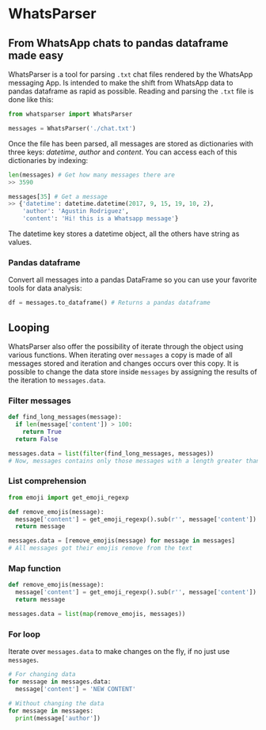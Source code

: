 # WhatsParser
## From WhatsApp chats to pandas dataframe made easy

WhatsParser is a tool for parsing `.txt` chat files rendered by the WhatsApp messaging App. Is intended to make the shift from WhatsApp data to pandas dataframe as rapid as possible. Reading and parsing the `.txt` file is done like this:

```python
from whatsparser import WhatsParser

messages = WhatsParser('./chat.txt')
```

Once the file has been parsed, all messages are stored as dictionaries with three keys: _datetime_, _author_ and _content_. You can access each of this dictionaries by indexing:

```Python
len(messages) # Get how many messages there are
>> 3590

messages[35] # Get a message
>> {'datetime': datetime.datetime(2017, 9, 15, 19, 10, 2),
    'author': 'Agustin Rodriguez',
    'content': 'Hi! this is a Whatsapp message'}
```

The datetime key stores a datetime object, all the others have string as values.

### Pandas dataframe

Convert all messages into a pandas DataFrame so you can use your favorite tools for data analysis:

```Python
df = messages.to_dataframe() # Returns a pandas dataframe
```

## Looping

WhatsParser also offer the possibility of iterate through the object using various functions. When iterating over `messages` a copy is made of all messages stored and iteration and changes occurs over this copy. It is possible to change the data store inside `messages` by assigning the results of the iteration to `messages.data`.

### Filter messages

```Python
def find_long_messages(message):
  if len(message['content']) > 100:
    return True
  return False

messages.data = list(filter(find_long_messages, messages))
# Now, messages contains only those messages with a length greater than 100 characters.
```

### List comprehension

```Python
from emoji import get_emoji_regexp

def remove_emojis(message):
  message['content'] = get_emoji_regexp().sub(r'', message['content'])
  return message

messages.data = [remove_emojis(message) for message in messages]
# All messages got their emojis remove from the text
```

### Map function

```Python
def remove_emojis(message):
  message['content'] = get_emoji_regexp().sub(r'', message['content'])
  return message

messages.data = list(map(remove_emojis, messages))
```

### For loop

Iterate over `messages.data` to make changes on the fly, if no just use `messages`.

```Python
# For changing data
for message in messages.data:
  message['content'] = 'NEW CONTENT'

# Without changing the data
for message in messages:
  print(message['author'])

```
